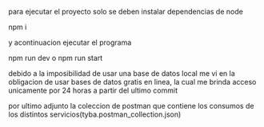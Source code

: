 para ejecutar el proyecto solo se deben instalar dependencias de node 

npm i 

y acontinuacion ejecutar el programa 

npm run dev 
o 
npm run start

debido a la imposibilidad de usar una base de datos local me vi en la obligacion de usar bases de datos gratis en linea, la cual me brinda acceso unicamente por 24 horas a partir del ultimo commit 

por ultimo adjunto la coleccion de postman que contiene los consumos de los distintos servicios(tyba.postman_collection.json)
